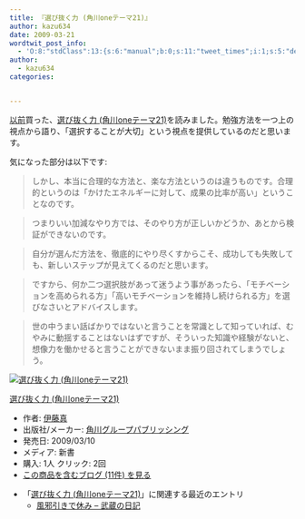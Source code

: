 ```yaml
---
title: 『選び抜く力 (角川oneテーマ21)』
author: kazu634
date: 2009-03-21
wordtwit_post_info:
  - 'O:8:"stdClass":13:{s:6:"manual";b:0;s:11:"tweet_times";i:1;s:5:"delay";i:0;s:7:"enabled";i:1;s:10:"separation";s:2:"60";s:7:"version";s:3:"3.7";s:14:"tweet_template";b:0;s:6:"status";i:2;s:6:"result";a:0:{}s:13:"tweet_counter";i:2;s:13:"tweet_log_ids";a:1:{i:0;i:4531;}s:9:"hash_tags";a:0:{}s:8:"accounts";a:1:{i:0;s:7:"kazu634";}}'
author:
  - kazu634
categories:


---
```

<div class="section">
<p>
<a href="http://d.hatena.ne.jp/sirocco634/20090311/1236748279" onclick="__gaTracker('send', 'event', 'outbound-article', 'http://d.hatena.ne.jp/sirocco634/20090311/1236748279', '以前');" target="_blank">以前</a>買った、<a href="http://d.hatena.ne.jp/asin/4047101818" onclick="__gaTracker('send', 'event', 'outbound-article', 'http://d.hatena.ne.jp/asin/4047101818', '選び抜く力 (角川oneテーマ21)');">選び抜く力 (角川oneテーマ21)</a>を読みました。勉強方法を一つ上の視点から語り、「選択することが大切」という視点を提供しているのだと思います。
</p>
  
<p>
    気になった部分は以下です:
</p>
  
<blockquote>
<p>
      しかし、本当に合理的な方法と、楽な方法というのは違うものです。合理的というのは「かけたエネルギーに対して、成果の比率が高い」ということなのです。
</p>
</blockquote>
  
<blockquote>
<p>
      つまりいい加減なやり方では、そのやり方が正しいかどうか、あとから検証ができないのです。
</p>
</blockquote>
  
<blockquote>
<p>
      自分が選んだ方法を、徹底的にやり尽くすからこそ、成功しても失敗しても、新しいステップが見えてくるのだと思います。
</p>
</blockquote>
  
<blockquote>
<p>
      ですから、何か二つ選択肢があって迷うよう事があったら、「モチベーションを高められる方」「高いモチベーションを維持し続けられる方」を選びなさいとアドバイスします。
</p>
</blockquote>
  
<blockquote>
<p>
      世の中うまい話ばかりではないと言うことを常識として知っていれば、むやみに動揺することはないはずですが、そういった知識や経験がないと、想像力を働かせると言うことができないまま振り回されてしまうでしょう。
</p>
</blockquote>
  
<div class="hatena-asin-detail">
<a href="http://www.amazon.co.jp/dp/4047101818/?tag=hatena_st1-22&ascsubtag=d-7ibv" onclick="__gaTracker('send', 'event', 'outbound-article', 'http://www.amazon.co.jp/dp/4047101818/?tag=hatena_st1-22&ascsubtag=d-7ibv', '');"><img src="https://images-na.ssl-images-amazon.com/images/I/31s2X2U3rjL._SL160_.jpg" class="hatena-asin-detail-image" alt="選び抜く力 (角川oneテーマ21)" title="選び抜く力 (角川oneテーマ21)" /></a></p> 
    
<div class="hatena-asin-detail-info">
<p class="hatena-asin-detail-title">
<a href="http://www.amazon.co.jp/dp/4047101818/?tag=hatena_st1-22&ascsubtag=d-7ibv" onclick="__gaTracker('send', 'event', 'outbound-article', 'http://www.amazon.co.jp/dp/4047101818/?tag=hatena_st1-22&ascsubtag=d-7ibv', '選び抜く力 (角川oneテーマ21)');">選び抜く力 (角川oneテーマ21)</a>
</p>
      
<ul>
<li>
<span class="hatena-asin-detail-label">作者:</span> <a href="http://d.hatena.ne.jp/keyword/%B0%CB%C6%A3%BF%BF" onclick="__gaTracker('send', 'event', 'outbound-article', 'http://d.hatena.ne.jp/keyword/%B0%CB%C6%A3%BF%BF', '伊藤真');" class="keyword">伊藤真</a>
</li>
<li>
<span class="hatena-asin-detail-label">出版社/メーカー:</span> <a href="http://d.hatena.ne.jp/keyword/%B3%D1%C0%EE%A5%B0%A5%EB%A1%BC%A5%D7%A5%D1%A5%D6%A5%EA%A5%C3%A5%B7%A5%F3%A5%B0" onclick="__gaTracker('send', 'event', 'outbound-article', 'http://d.hatena.ne.jp/keyword/%B3%D1%C0%EE%A5%B0%A5%EB%A1%BC%A5%D7%A5%D1%A5%D6%A5%EA%A5%C3%A5%B7%A5%F3%A5%B0', '角川グループパブリッシング');" class="keyword">角川グループパブリッシング</a>
</li>
<li>
<span class="hatena-asin-detail-label">発売日:</span> 2009/03/10
</li>
<li>
<span class="hatena-asin-detail-label">メディア:</span> 新書
</li>
<li>
<span class="hatena-asin-detail-label">購入</span>: 1人 <span class="hatena-asin-detail-label">クリック</span>: 2回
</li>
<li>
<a href="http://d.hatena.ne.jp/asin/4047101818" onclick="__gaTracker('send', 'event', 'outbound-article', 'http://d.hatena.ne.jp/asin/4047101818', 'この商品を含むブログ (11件) を見る');" target="_blank">この商品を含むブログ (11件) を見る</a>
</li>
</ul>
</div>
    
<div class="hatena-asin-detail-foot">
</div>
</div>
  
<ul>
<li>
      「<a href="http://d.hatena.ne.jp/asin/4047101818" onclick="__gaTracker('send', 'event', 'outbound-article', 'http://d.hatena.ne.jp/asin/4047101818', '選び抜く力 (角川oneテーマ21)');">選び抜く力 (角川oneテーマ21)</a>」に関連する最近のエントリ <ul>
<li>
<a href="http://d.hatena.ne.jp/sirocco634/20090311/1236748279" onclick="__gaTracker('send', 'event', 'outbound-article', 'http://d.hatena.ne.jp/sirocco634/20090311/1236748279', ' 風邪引きで休み &#8211; 武蔵の日記');" target="_blank"> 風邪引きで休み &#8211; 武蔵の日記</a>
</li>
</ul>
</li>
</ul>
</div>
